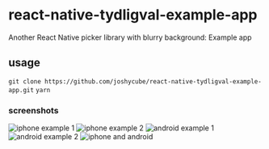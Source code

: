 # react-native-tydligval-example-app

Another React Native picker library with blurry background: Example app

## usage

`git clone https://github.com/joshycube/react-native-tydligval-example-app.git`
`yarn`

### screenshots

![iphone example 1](https://github.com/joshycube/react-native-tydligval-example-app/blob/master/screenshots/ios_example_1.png)
![iphone example 2](https://github.com/joshycube/react-native-tydligval-example-app/blob/master/screenshots/ios_example_2.png)
![android example 1](https://github.com/joshycube/react-native-tydligval-example-app/blob/master/screenshots/android_example_1.png)
![android example 2](https://github.com/joshycube/react-native-tydligval-example-app/blob/master/screenshots/android_example_2.png)
![iphone and android](https://github.com/joshycube/react-native-tydligval-example-app/blob/master/screenshots/android_and_ios.png)
